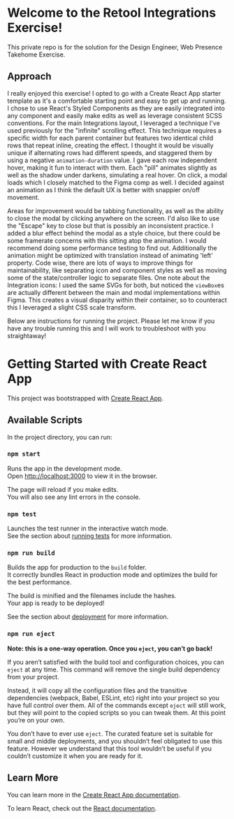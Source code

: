 # Welcome to the Retool Integrations Exercise!

This private repo is for the solution for the Design Engineer, Web Presence Takehome Exercise.

## Approach

I really enjoyed this exercise! I opted to go with a Create React App starter template as it's a comfortable starting point and easy to get up and running. 
I chose to use React's Styled Components as they are easily integrated into any component and easily make edits as well as leverage consistent SCSS conventions.
For the main Integrations layout, I leveraged a technique I've used previously for the "infinite" scrolling effect. This technique requires a specific width for each parent container but features two identical child rows that repeat inline, creating the effect.
I thought it would be visually unique if alternating rows had different speeds, and staggered them by using a negative `animation-duration` value.
I gave each row independent hover, making it fun to interact with them. Each "pill" animates slightly as well as the shadow under darkens, simulating a real hover.
On click, a modal loads which I closely matched to the Figma comp as well. I decided against an animation as I think the default UX is better with snappier on/off movement.

Areas for improvement would be tabbing functionality, as well as the ability to close the modal by clicking anywhere on the screen. I'd also like to use the "Escape" key to close but that is possibly an inconsistent practice.
I added a blur effect behind the modal as a style choice, but there could be some framerate concerns with this sitting atop the animation. I would recommend doing some performance testing to find out. Additionally the animation might be optimized with translation instead of animating 'left' property.
Code wise, there are lots of ways to improve things for maintainability, like separating icon and component styles as well as moving some of the state/controller logic to separate files. 
One note about the Integration icons: I used the same SVGs for both, but noticed the `viewBox`es are actually different between the main and modal implementations within Figma. This creates a visual disparity within their container, so to counteract this I leveraged a slight CSS scale transform.

Below are instructions for running the project. Please let me know if you have any trouble running this and I will work to troubleshoot with you straightaway!

# Getting Started with Create React App

This project was bootstrapped with [Create React App](https://github.com/facebook/create-react-app).

## Available Scripts

In the project directory, you can run:

### `npm start`

Runs the app in the development mode.\
Open [http://localhost:3000](http://localhost:3000) to view it in the browser.

The page will reload if you make edits.\
You will also see any lint errors in the console.

### `npm test`

Launches the test runner in the interactive watch mode.\
See the section about [running tests](https://facebook.github.io/create-react-app/docs/running-tests) for more information.

### `npm run build`

Builds the app for production to the `build` folder.\
It correctly bundles React in production mode and optimizes the build for the best performance.

The build is minified and the filenames include the hashes.\
Your app is ready to be deployed!

See the section about [deployment](https://facebook.github.io/create-react-app/docs/deployment) for more information.

### `npm run eject`

**Note: this is a one-way operation. Once you `eject`, you can’t go back!**

If you aren’t satisfied with the build tool and configuration choices, you can `eject` at any time. This command will remove the single build dependency from your project.

Instead, it will copy all the configuration files and the transitive dependencies (webpack, Babel, ESLint, etc) right into your project so you have full control over them. All of the commands except `eject` will still work, but they will point to the copied scripts so you can tweak them. At this point you’re on your own.

You don’t have to ever use `eject`. The curated feature set is suitable for small and middle deployments, and you shouldn’t feel obligated to use this feature. However we understand that this tool wouldn’t be useful if you couldn’t customize it when you are ready for it.

## Learn More

You can learn more in the [Create React App documentation](https://facebook.github.io/create-react-app/docs/getting-started).

To learn React, check out the [React documentation](https://reactjs.org/).
#
